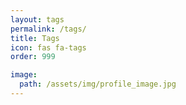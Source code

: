 ```yaml
---
layout: tags
permalink: /tags/
title: Tags
icon: fas fa-tags
order: 999

image:
  path: /assets/img/profile_image.jpg
---
```

